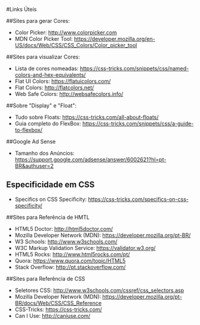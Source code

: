 #Links Úteis

##Sites para gerar Cores:
* Color Picker: http://www.colorpicker.com
* MDN Color Picker Tool: https://developer.mozilla.org/en-US/docs/Web/CSS/CSS_Colors/Color_picker_tool

##Sites para visualizar Cores:
* Lista de cores nomeadas: https://css-tricks.com/snippets/css/named-colors-and-hex-equivalents/
* Flat UI Colors: https://flatuicolors.com/
* Flat Colors: http://flatcolors.net/
* Web Safe Colors: http://websafecolors.info/

##Sobre "Display" e "Float":
* Tudo sobre Floats: https://css-tricks.com/all-about-floats/
* Guia completo do FlexBox: https://css-tricks.com/snippets/css/a-guide-to-flexbox/

##Google Ad Sense
* Tamanho dos Anúncios: https://support.google.com/adsense/answer/6002621?hl=pt-BR&authuser=2

## Especificidade em CSS
* Specifics on CSS Specificity: https://css-tricks.com/specifics-on-css-specificity/

##Sites para Referência de HMTL
* HTML5 Doctor: http://html5doctor.com/
* Mozilla Developer Network (MDN): https://developer.mozilla.org/pt-BR/
* W3 Schools: http://www.w3schools.com/
* W3C Markup Validation Service: https://validator.w3.org/
* HTML5 Rocks: http://www.html5rocks.com/pt/
* Quora: https://www.quora.com/topic/HTML5
* Stack Overflow: http://pt.stackoverflow.com/

##Sites para Referência de CSS
* Seletores CSS: http://www.w3schools.com/cssref/css_selectors.asp
* Mozilla Developer Network (MDN): https://developer.mozilla.org/pt-BR/docs/Web/CSS/CSS_Reference
* CSS-Tricks: https://css-tricks.com/
* Can I Use: http://caniuse.com/



